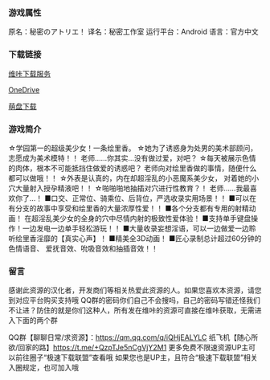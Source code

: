 ### 游戏属性
原名：秘密のアトリエ！
译名：秘密工作室
运行平台：Android
语言：官方中文
### 下载链接
[维咔下载服务](https://vikingfile.com/f/qRDFdfBNOl)

[OneDrive](https://wgtp6-my.sharepoint.com/:u:/g/personal/lingvt_wgtp6_onmicrosoft_com/EWxRAdWeXYNBuAN8JFLQrTwBQHqq5Gaqt_I7srZkjRSx7w?e=ndVwGD)

[萌盘下载](https://pan.moe/s/LarKHL)

### 游戏简介
☆学园第一的超级美少女！一条绘里香。
☆她为了诱惑身为处男的美术部顾问，志愿成为美术模特！！
老师……你其实…没有做过爱，对吧？
☆每天被展示色情的肉体，根本不可能抵挡住做爱的诱惑吧？
老师向对绘里香做的事情，随便什么都可以做哦！！
☆外表是认真的，内在却超淫乱的小恶魔系美少女，
对着她的小穴大量射入授孕精液吧！！
☆啪啪啪地抽插对穴进行性教育？！
老师……我最喜欢你了…！
■口交、正常位、骑乘位、后背位，严选收录实用场景！！
■可以在有分支的故事中享受和绘里香的大量浓厚性爱！！
■各个分支都有专用的射精动画！
在超淫乱美少女的全身的穴中尽情内射的极致性爱体验！
■支持单手键盘操作！一边发电一边单手轻松游玩！！
■大量收录妄想淫语，可以一边做爱一边聆听绘里香淫靡的【真实心声】！
■精美全3D动画！
■匠心录制总计超过60分钟的色情语音、
爱抚音效、吮吸音效和抽插音效！！

### 留言
感谢此资源的汉化者，开发商们等相关热爱此资源的人。如果您喜欢本资源，请您到对应平台购买支持哦
QQ群的密码你们自己不会搜吗，自己的密码写错还怪我们不让进？防住的就是你们这种人，所有发在维咔的资源可直接在维咔获取，无需进入下面的两个群

QQ群【聊聊日常/求资源】：https://qm.qq.com/q/iQHjEALYLC
纸飞机【随心所欲/回家的路】https://t.me/+QzpTJe5nCgVjY2M1
更多免费不限速资源UP主可以前往圈子“极速下载联盟”查看哦
如果您也是UP主，且符合“极速下载联盟”相关入圈规定，也可加入哦
